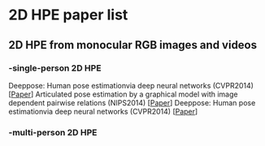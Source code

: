 # 2D HPE paper list
## 2D HPE from monocular RGB images and videos
### -single-person 2D HPE
Deeppose: Human pose estimationvia deep neural networks (CVPR2014) [[Paper](https://arxiv.org/pdf/1312.4659.pdf)]
Articulated pose estimation by a graphical model with image dependent pairwise relations (NIPS2014) [[Paper](https://papers.nips.cc/paper/2014/file/8b6dd7db9af49e67306feb59a8bdc52c-Paper.pdf)]
Deeppose: Human pose estimationvia deep neural networks (CVPR2014) [[Paper](https://arxiv.org/pdf/1312.4659.pdf)]




### -multi-person 2D HPE

